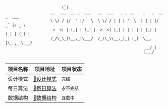 ```config
                          _                                                    
                         (_)                                                    
                    __  ___  __ _  ___   __  ___   _ _ __    _   _  __ _  ___  
                    \ \/ / |/ _` |/ _ \  \ \/ / | | | '_ \  | | | |/ _` |/ _ \ 
                     >  <| | (_| | (_) |  >  <| |_| | | | | | |_| | (_| | (_) |
                    /_/\_\_|\__,_|\___/  /_/\_\\__,_|_| |_|  \__, |\__,_|\___/ 
                                                              __/ |            
                                                             |___/             
                                                             
```

| 项目名称 | 项目地址                                                   | 项目状态   |
| -------- | ---------------------------------------------------------- | ---------- |
| 设计模式 | [🎒设计模式](https://github.com/xiaoxunyao/design-patterns) | `完结`     |
| 每日算法 | [🧮每日算法](https://github.com/xiaoxunyao/daily-algorithm) | `永不完结` |
| 数据结构 | [🧱数据结构](https://github.com/xiaoxunyao/data-structure)  | `连载中`   |


